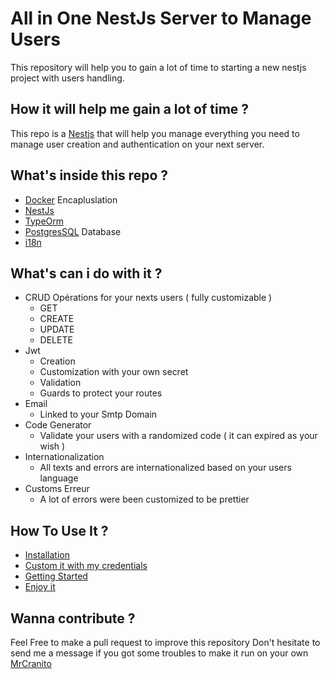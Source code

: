 # All in One NestJs Server to Manage Users 

This repository will help you to gain a lot of time to starting a new nestjs project with users handling. 

## How it will help me gain a lot of time ?

This repo is a [Nestjs](https://nestjs.com) that will help you manage everything you need to manage user creation and authentication on your next server.

## What's inside this repo ?

- [Docker](https://docker.com) Encapluslation 
- [NestJs](https://nestjs.com) 
- [TypeOrm](https://www.npmjs.com/package/@nestjs/typeorm)
- [PostgresSQL](https://www.postgresql.org/) Database 
- [i18n](https://www.npmjs.com/package/nestjs-i18n)

## What's can i do with it ?

- CRUD Opérations for your nexts users ( fully customizable )
    - GET
    - CREATE
    - UPDATE 
    - DELETE 
- Jwt 
    - Creation
    - Customization with your own secret
    - Validation 
    - Guards to protect your routes
- Email
    - Linked to your Smtp Domain 
- Code Generator
    - Validate your users with a randomized code ( it can expired as your wish )
- Internationalization 
    - All texts and errors are internationalized based on your users language
- Customs Erreur 
    - A lot of errors were been customized to be prettier 

## How To Use It ? 

- [Installation](./docs/README.md)
- [Custom it with my credentials](./docs/customIt/README.md)
- [Getting Started](./docs/gettingStarted/README.md)
- [Enjoy it]()

## Wanna contribute ? 

Feel Free to make a pull request to improve this repository 
Don't hesitate to send me a message if you got some troubles to make it run on your own [MrCranito](https://github.com/MrCranito)

